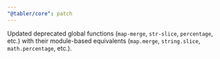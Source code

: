 ```yaml
---
"@tabler/core": patch
---
```


Updated deprecated global functions (`map-merge`, `str-slice`, `percentage`, etc.) with their module-based equivalents (`map.merge`, `string.slice`, `math.percentage`, etc.).
